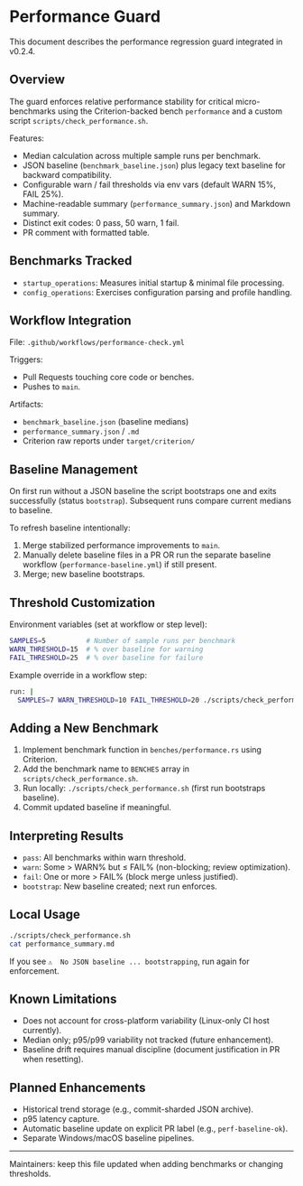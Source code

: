 # Performance Guard

This document describes the performance regression guard integrated in v0.2.4.

## Overview

The guard enforces relative performance stability for critical micro-benchmarks using the Criterion-backed bench `performance` and a custom script `scripts/check_performance.sh`.

Features:

- Median calculation across multiple sample runs per benchmark.
- JSON baseline (`benchmark_baseline.json`) plus legacy text baseline for backward compatibility.
- Configurable warn / fail thresholds via env vars (default WARN 15%, FAIL 25%).
- Machine-readable summary (`performance_summary.json`) and Markdown summary.
- Distinct exit codes: 0 pass, 50 warn, 1 fail.
- PR comment with formatted table.

## Benchmarks Tracked

- `startup_operations`: Measures initial startup & minimal file processing.
- `config_operations`: Exercises configuration parsing and profile handling.

## Workflow Integration

File: `.github/workflows/performance-check.yml`

Triggers:

- Pull Requests touching core code or benches.
- Pushes to `main`.

Artifacts:

- `benchmark_baseline.json` (baseline medians)
- `performance_summary.json` / `.md`
- Criterion raw reports under `target/criterion/`

## Baseline Management

On first run without a JSON baseline the script bootstraps one and exits successfully (status `bootstrap`). Subsequent runs compare current medians to baseline.

To refresh baseline intentionally:

1. Merge stabilized performance improvements to `main`.
2. Manually delete baseline files in a PR OR run the separate baseline workflow (`performance-baseline.yml`) if still present.
3. Merge; new baseline bootstraps.

## Threshold Customization

Environment variables (set at workflow or step level):

```bash
SAMPLES=5          # Number of sample runs per benchmark
WARN_THRESHOLD=15  # % over baseline for warning
FAIL_THRESHOLD=25  # % over baseline for failure
```

Example override in a workflow step:

```bash
run: |
  SAMPLES=7 WARN_THRESHOLD=10 FAIL_THRESHOLD=20 ./scripts/check_performance.sh
```

## Adding a New Benchmark

1. Implement benchmark function in `benches/performance.rs` using Criterion.
2. Add the benchmark name to `BENCHES` array in `scripts/check_performance.sh`.
3. Run locally: `./scripts/check_performance.sh` (first run bootstraps baseline).
4. Commit updated baseline if meaningful.

## Interpreting Results

- `pass`: All benchmarks within warn threshold.
- `warn`: Some > WARN% but ≤ FAIL% (non-blocking; review optimization).
- `fail`: One or more > FAIL% (block merge unless justified).
- `bootstrap`: New baseline created; next run enforces.

## Local Usage

```bash
./scripts/check_performance.sh
cat performance_summary.md
```

If you see `⚠️  No JSON baseline ... bootstrapping`, run again for enforcement.

## Known Limitations

- Does not account for cross-platform variability (Linux-only CI host currently).
- Median only; p95/p99 variability not tracked (future enhancement).
- Baseline drift requires manual discipline (document justification in PR when resetting).

## Planned Enhancements

- Historical trend storage (e.g., commit-sharded JSON archive).
- p95 latency capture.
- Automatic baseline update on explicit PR label (e.g., `perf-baseline-ok`).
- Separate Windows/macOS baseline pipelines.

---
Maintainers: keep this file updated when adding benchmarks or changing thresholds.
